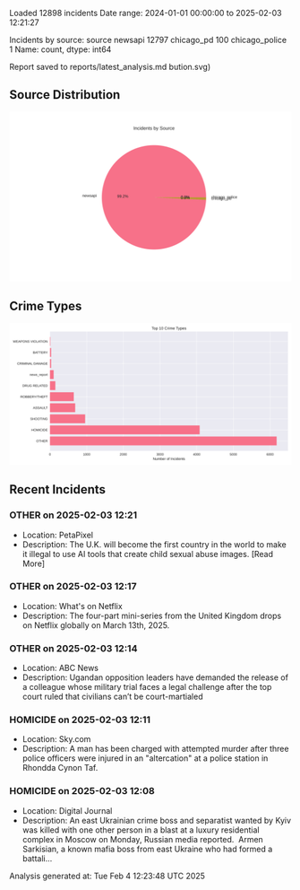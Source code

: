 
Loaded 12898 incidents
Date range: 2024-01-01 00:00:00 to 2025-02-03 12:21:27

Incidents by source:
source
newsapi           12797
chicago_pd          100
chicago_police        1
Name: count, dtype: int64

Report saved to reports/latest_analysis.md
bution.svg)

## Source Distribution
![Source Distribution](images/source_distribution.svg)

## Crime Types
![Crime Types](images/crime_types.svg)

## Recent Incidents

### OTHER on 2025-02-03 12:21
- Location: PetaPixel
- Description: The U.K. will become the first country in the world to make it illegal to use AI tools that create child sexual abuse images.
[Read More]


### OTHER on 2025-02-03 12:17
- Location: What's on Netflix
- Description: The four-part mini-series from the United Kingdom drops on Netflix globally on March 13th, 2025.


### OTHER on 2025-02-03 12:14
- Location: ABC News
- Description: Ugandan opposition leaders have demanded the release of a colleague whose military trial faces a legal challenge after the top court ruled that civilians can’t be court-martialed


### HOMICIDE on 2025-02-03 12:11
- Location: Sky.com
- Description: A man has been charged with attempted murder after three police officers were injured in an "altercation" at a police station in Rhondda Cynon Taf.


### HOMICIDE on 2025-02-03 12:08
- Location: Digital Journal
- Description: An east Ukrainian crime boss and separatist wanted by Kyiv was killed with one other person in a blast at a luxury residential complex in Moscow on Monday, Russian media reported.  Armen Sarkisian, a known mafia boss from east Ukraine who had formed a battali…

Analysis generated at: Tue Feb  4 12:23:48 UTC 2025
